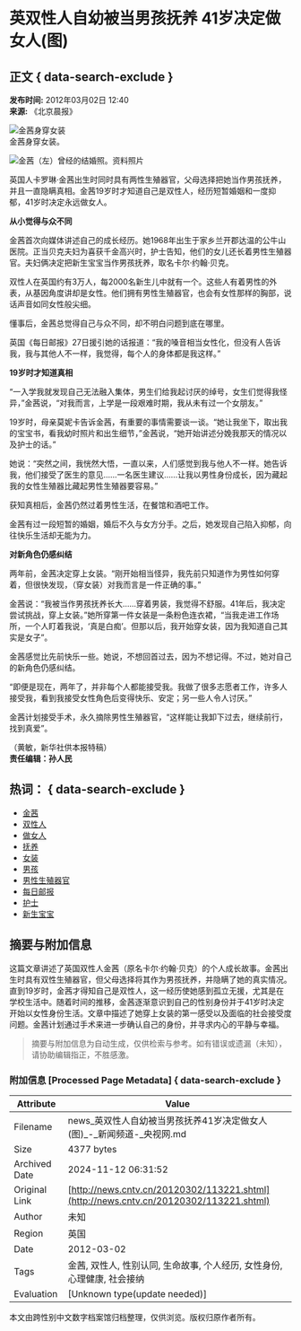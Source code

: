 # 英双性人自幼被当男孩抚养 41岁决定做女人(图)

## 正文 { data-search-exclude }


**发布时间:** 2012年03月02日 12:40  
**来源:** 《北京晨报》  

![金茜身穿女装](http://www.people.com.cn/mediafile/pic/20120229/39/10330653020587537871.jpg)  
金茜身穿女装。

![金茜（左）曾经的结婚照。资料照片](http://www.people.com.cn/mediafile/pic/20120229/82/11526165025102176798.jpg)

英国人卡罗琳·金茜出生时同时具有两性生殖器官，父母选择把她当作男孩抚养，并且一直隐瞒真相。金茜19岁时才知道自己是双性人，经历短暂婚姻和一度抑郁，41岁时决定永远做女人。

**从小觉得与众不同**

金茜首次向媒体讲述自己的成长经历。她1968年出生于家乡兰开郡达温的公牛山医院。正当贝克夫妇为喜获千金高兴时，护士告知，他们的女儿还长着男性生殖器官。夫妇俩决定把新生宝宝当作男孩抚养，取名卡尔·约翰·贝克。

双性人在英国约有3万人，每2000名新生儿中就有一个。这些人有着男性的外表，从基因角度讲却是女性。他们拥有男性生殖器官，也会有女性那样的胸部，说话声音如同女性般尖细。

懂事后，金茜总觉得自己与众不同，却不明白问题到底在哪里。

英国《每日邮报》27日援引她的话报道：“我的嗓音相当女性化，但没有人告诉我，我与其他人不一样，我觉得，每个人的身体都是我这样。”

**19岁时才知道真相**

“一入学我就发现自己无法融入集体，男生们给我起讨厌的绰号，女生们觉得我怪异，”金茜说，“对我而言，上学是一段艰难时期，我从未有过一个女朋友。”

19岁时，母亲莫妮卡告诉金茜，有重要的事情需要谈一谈。“她让我坐下，取出我的宝宝书，看我幼时照片和出生细节，”金茜说，“她开始讲述分娩我那天的情况以及护士的话。”

她说：“突然之间，我恍然大悟，一直以来，人们感觉到我与他人不一样。她告诉我，他们接受了医生的意见……一名医生建议……让我以男性身份成长，因为藏起我的女性生殖器比藏起男性生殖器要容易。”

获知真相后，金茜仍然过着男性生活，在餐馆和酒吧工作。

金茜有过一段短暂的婚姻，婚后不久与女方分手。之后，她发现自己陷入抑郁，向往快乐生活却无能为力。

**对新角色仍感纠结**

两年前，金茜决定穿上女装。“刚开始相当怪异，我先前只知道作为男性如何穿着，但很快发现，（穿女装）对我而言是一件正确的事。”

金茜说：“我被当作男孩抚养长大……穿着男装，我觉得不舒服。41年后，我决定尝试挑战，穿上女装。”她所穿第一件女装是一条粉色连衣裙，“当我走进工作场所，一个人盯着我说，‘真是白痴’。但那以后，我开始穿女装，因为我知道自己其实是女子”。

金茜感觉比先前快乐一些。她说，不想回首过去，因为不想记得。不过，她对自己的新角色仍感纠结。

“即便是现在，两年了，并非每个人都能接受我。我做了很多志愿者工作，许多人接受我，看到我接受女性角色后变得快乐、安定；另一些人令人讨厌。”

金茜计划接受手术，永久摘除男性生殖器官，“这样能让我卸下过去，继续前行，找到真爱”。

（黄敏，新华社供本报特稿）  
**责任编辑：孙人民**

## 热词： { data-search-exclude }

- [金茜](http://so.cntv.cn/search.php?qtext=金茜&sid=0000&pid=0000)
- [双性人](http://so.cntv.cn/search.php?qtext=双性人&sid=0000&pid=0000)
- [做女人](http://so.cntv.cn/search.php?qtext=做女人&sid=0000&pid=0000)
- [抚养](http://so.cntv.cn/search.php?qtext=抚养&sid=0000&pid=0000)
- [女装](http://so.cntv.cn/search.php?qtext=女装&sid=0000&pid=0000)
- [男孩](http://so.cntv.cn/search.php?qtext=男孩&sid=0000&pid=0000)
- [男性生殖器官](http://so.cntv.cn/search.php?qtext=男性生殖器官&sid=0000&pid=0000)
- [每日邮报](http://so.cntv.cn/search.php?qtext=每日邮报&sid=0000&pid=0000)
- [护士](http://so.cntv.cn/search.php?qtext=护士&sid=0000&pid=0000)
- [新生宝宝](http://so.cntv.cn/search.php?qtext=新生宝宝&sid=0000&pid=0000)

## 摘要与附加信息

<!-- tcd_abstract -->
这篇文章讲述了英国双性人金茜（原名卡尔·约翰·贝克）的个人成长故事。金茜出生时具有双性生殖器官，但父母选择将其作为男孩抚养，并隐瞒了她的真实情况。直到19岁时，金茜才得知自己是双性人，这一经历使她感到孤立无援，尤其是在学校生活中。随着时间的推移，金茜逐渐意识到自己的性别身份并于41岁时决定开始以女性身份生活。文章中描述了她穿上女装的第一感受以及面临的社会接受度问题。金茜计划通过手术来进一步确认自己的身份，并寻求内心的平静与幸福。
<!-- tcd_abstract_end -->

> 摘要与附加信息为自动生成，仅供检索与参考。如有错误或遗漏（未知），请协助编辑指正，不胜感激。

### 附加信息 [Processed Page Metadata] { data-search-exclude }

| Attribute       | Value                                  |
|-----------------|----------------------------------------|
| Filename        | news_英双性人自幼被当男孩抚养41岁决定做女人(图)_-_新闻频道-_央视网.md                             |
| Size            | 4377 bytes                           |
| Archived Date   | 2024-11-12 06:31:52                             |
| Original Link   | [http://news.cntv.cn/20120302/113221.shtml](http://news.cntv.cn/20120302/113221.shtml)                       |
| Author          | 未知                               |
| Region          | 英国                               |
| Date            | 2012-03-02                                 |
| Tags            | 金茜, 双性人, 性别认同, 生命故事, 个人经历, 女性身份, 心理健康, 社会接纳                                 |
| Evaluation            | [Unknown type(update needed)]                                 |
<!-- tcd_table_end -->

本文由跨性别中文数字档案馆归档整理，仅供浏览。版权归原作者所有。
